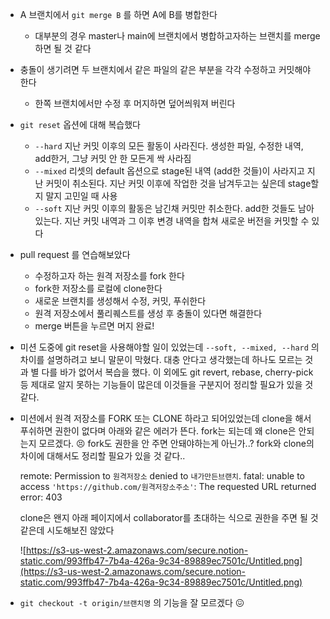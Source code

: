 - A 브랜치에서 `git merge B` 를 하면 A에 B를 병합한다
    - 대부분의 경우 master나 main에 브랜치에서 병합하고자하는 브랜치를 merge하면 될 것 같다
- 충돌이 생기려면 두 브랜치에서 같은 파일의 같은 부분을 각각 수정하고 커밋해야 한다
    - 한쪽 브랜치에서만 수정 후 머지하면 덮어씌워져 버린다
- `git reset` 옵션에 대해 복습했다
    - `--hard` 지난 커밋 이후의 모든 활동이 사라진다. 생성한 파일, 수정한 내역, add한거, 그냥 커밋 안 한 모든게 싹 사라짐
    - `--mixed` 리셋의 default 옵션으로 stage된 내역 (add한 것들)이 사라지고 지난 커밋이 취소된다. 지난 커밋 이후에 작업한 것을 남겨두고는 싶은데 stage할지 말지 고민일 때 사용
    - `--soft` 지난 커밋 이후의 활동은 남긴채 커밋만 취소한다. add한 것들도 남아있는다. 지난 커밋 내역과 그 이후 변경 내역을 합쳐 새로운 버전을 커밋할 수 있다
- pull request 를 연습해보았다
    - 수정하고자 하는 원격 저장소를 fork 한다
    - fork한 저장소를 로컬에 clone한다
    - 새로운 브랜치를 생성해서 수정, 커밋, 푸쉬한다
    - 원격 저장소에서 풀리퀘스트를 생성 후 충돌이 있다면 해결한다
    - merge 버튼을 누르면 머지 완료!

- 미션 도중에 git reset을 사용해야할 일이 있었는데 `--soft, --mixed, --hard` 의 차이를 설명하려고 보니 말문이 막혔다. 대충 안다고 생각했는데 하나도 모르는 것과 별 다를 바가 없어서 복습을 했다. 이 외에도 git revert, rebase, cherry-pick 등 제대로 알지 못하는 기능들이 많은데 이것들을 구분지어 정리할 필요가 있을 것 같다.
- 미션에서 원격 저장소를 FORK 또는 CLONE 하라고 되어있었는데 clone을 해서 푸쉬하면 권한이 없다며 아래와 같은 에러가 뜬다. fork는 되는데 왜 clone은 안되는지 모르겠다. 😣 fork도 권한을 안 주면 안돼야하는게 아닌가..? fork와 clone의 차이에 대해서도 정리할 필요가 있을 것 같다..

    remote: Permission to `원격저장소` denied to `내가만든브랜치`.
    fatal: unable to access `'https://github.com/원격저장소주소'`: The requested URL returned error: 403

    clone은 왠지 아래 페이지에서 collaborator를 초대하는 식으로 권한을 주면 될 것 같은데 시도해보진 않았다

    ![https://s3-us-west-2.amazonaws.com/secure.notion-static.com/993ffb47-7b4a-426a-9c34-89889ec7501c/Untitled.png](https://s3-us-west-2.amazonaws.com/secure.notion-static.com/993ffb47-7b4a-426a-9c34-89889ec7501c/Untitled.png)

- `git checkout -t origin/브랜치명` 의 기능을 잘 모르겠다 😖

